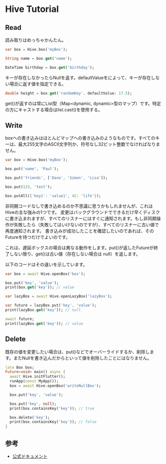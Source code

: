 # Hive Tutorial

## Read

読み取りはめっちゃかんたん。

```dart
var box = Hive.box('myBox');

String name = box.get('name');

DateTime birthday = box.get('birthday');
```

キーが存在しなかったらNullを返す。defaultValueをによって、キーが存在しない場合に返す値を指定できる。

```dart
double height = box.get('randomKey', defaultValue: 17.5);
```

get()が返すのは常にList<dynamic>型（Map<dynamic, dynamic>型のマップ）です。特定の方にキャストする場合はlist.cast<Some Type>()を使用する。

## Write

boxへの書き込みはほとんどマップへの書き込みのようなものです。すべてのキーは、最大255文字のASCII文字列か、符号なし32ビット整数でなければなりません。

```dart
var box = Hive.box('myBox');

box.put('name', 'Paul');

box.put('friends', ['Dave', 'Simon', 'Lisa']);

box.put(123, 'test');

box.putAll({'key1': 'value1', 42: 'life'});
```

非同期コードなしで書き込めるのか不思議に思うかもしれませんが、これはHiveの主な強みの1つです。
変更はバックグラウンドでできるだけ早くディスクに書き込まれますが、すべてのリスナーにはすぐに通知されます。もし非同期操作が失敗したら（失敗してはいけないのですが）、すべてのリスナーに古い値で再度通知されます。
書き込みが成功したことを確認したいのであれば、そのFutureを待つだけでよいのです。

これは、遅延ボックスの場合は異なる動作をします。put()が返したFutureが終了しない限り、get()は古い値（存在しない場合は null）を返します。

以下のコードはその違いを示しています。

```dart
var box = await Hive.openBox('box');

box.put('key', 'value');
print(box.get('key')); // value

var lazyBox = await Hive.openLazyBox('lazyBox');

var future = lazyBox.put('key', 'value');
print(lazyBox.get('key')); // null

await future;
print(lazyBox.get('key')); // value
```

## Delete

既存の値を変更したい場合は、put()などでオーバーライドするか、削除します。またNullを書き込んだからといって値を削除したことにはなりません。

```dart
late Box box;
Future<void> main() async {
  await Hive.initFlutter();
  runApp(const MyApp());
  box = await Hive.openBox('writeNullBox');

  box.put('key', 'value');

  box.put('key', null);
  print(box.containsKey('key')); // true

  box.delete('key');
  print(box.containsKey('key')); // false
}
```

## 参考
- [公式ドキュメント](https://docs.hivedb.dev/#/basics/read_write)
